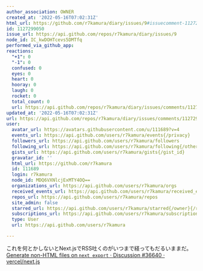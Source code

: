 ```yaml
---
author_association: OWNER
created_at: '2022-05-16T07:02:31Z'
html_url: https://github.com/r7kamura/diary/issues/9#issuecomment-1127299050
id: 1127299050
issue_url: https://api.github.com/repos/r7kamura/diary/issues/9
node_id: IC_kwDOHTcevs5DMTfq
performed_via_github_app: 
reactions:
  "+1": 0
  "-1": 0
  confused: 0
  eyes: 0
  heart: 0
  hooray: 0
  laugh: 0
  rocket: 0
  total_count: 0
  url: https://api.github.com/repos/r7kamura/diary/issues/comments/1127299050/reactions
updated_at: '2022-05-16T07:02:31Z'
url: https://api.github.com/repos/r7kamura/diary/issues/comments/1127299050
user:
  avatar_url: https://avatars.githubusercontent.com/u/111689?v=4
  events_url: https://api.github.com/users/r7kamura/events{/privacy}
  followers_url: https://api.github.com/users/r7kamura/followers
  following_url: https://api.github.com/users/r7kamura/following{/other_user}
  gists_url: https://api.github.com/users/r7kamura/gists{/gist_id}
  gravatar_id: ''
  html_url: https://github.com/r7kamura
  id: 111689
  login: r7kamura
  node_id: MDQ6VXNlcjExMTY4OQ==
  organizations_url: https://api.github.com/users/r7kamura/orgs
  received_events_url: https://api.github.com/users/r7kamura/received_events
  repos_url: https://api.github.com/users/r7kamura/repos
  site_admin: false
  starred_url: https://api.github.com/users/r7kamura/starred{/owner}{/repo}
  subscriptions_url: https://api.github.com/users/r7kamura/subscriptions
  type: User
  url: https://api.github.com/users/r7kamura

---
```

これを何とかしないとNext.jsでRSS吐くのがいつまで経ってもだるいままだ。
[Generate non-HTML files on `next export` · Discussion #36640 · vercel/next.js](https://github.com/vercel/next.js/discussions/36640)